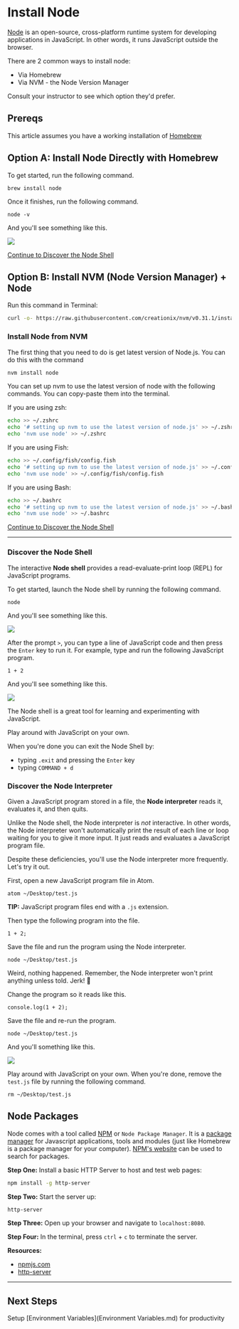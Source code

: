# Install Node

[Node](https://nodejs.org/) is an open-source, cross-platform runtime system for developing applications in JavaScript. In other words, it runs JavaScript outside the browser.

There are 2 common ways to install node:

- Via Homebrew
- Via NVM - the Node Version Manager

Consult your instructor to see which option they'd prefer.

## Prereqs

This article assumes you have a working installation of [Homebrew](Homebrew.md)

## Option A: Install Node Directly with Homebrew

To get started, run the following command.

```
brew install node
```

Once it finishes, run the following command.

```
node -v
```

And you'll see something like this.

![](https://i.imgur.com/s6yEpP9.png)

[Continue to Discover the Node Shell](#discover-the-node-shell)

## Option B: Install NVM (Node Version Manager) + Node

Run this command in Terminal:

```bash
curl -o- https://raw.githubusercontent.com/creationix/nvm/v0.31.1/install.sh | bash
```

### Install Node from NVM

The first thing that you need to do is get latest version of Node.js. You can do this with the command

```bash
nvm install node
```

You can set up nvm to use the latest version of node with the following commands. You can copy-paste them into the terminal.

If you are using zsh:

```bash
echo >> ~/.zshrc
echo '# setting up nvm to use the latest version of node.js' >> ~/.zshrc
echo 'nvm use node' >> ~/.zshrc
```

If you are using Fish:

```bash
echo >> ~/.config/fish/config.fish
echo '# setting up nvm to use the latest version of node.js' >> ~/.config/fish/config.fish
echo 'nvm use node' >> ~/.config/fish/config.fish
```

If you are using Bash:

```bash
echo >> ~/.bashrc
echo '# setting up nvm to use the latest version of node.js' >> ~/.bashrc
echo 'nvm use node' >> ~/.bashrc
```

[Continue to Discover the Node Shell](#discover-the-node-shell)

---

### Discover the Node Shell

The interactive **Node shell** provides a read-evaluate-print loop (REPL) for JavaScript programs.

To get started, launch the Node shell by running the following command.

```
node
```

And you'll see something like this.

![](https://i.imgur.com/tSVXigd.png)

After the prompt `>`, you can type a line of JavaScript code and then press the `Enter` key to run it. For example, type and run the following JavaScript program.

```
1 + 2
```

And you'll see something like this.

![](https://i.imgur.com/ZO8fIEw.png)

The Node shell is a great tool for learning and experimenting with JavaScript.

Play around with JavaScript on your own.

When you're done you can exit the Node Shell by:

- typing `.exit` and pressing the `Enter` key
- typing `COMMAND + d`

### Discover the Node Interpreter

Given a JavaScript program stored in a file, the **Node interpreter** reads it, evaluates it, and then quits.

Unlike the Node shell, the Node interpreter is _not_ interactive. In other words, the Node interpreter won't automatically print the result of each line or loop waiting for you to give it more input. It just reads and evaluates a JavaScript program file.

Despite these deficiencies, you'll use the Node interpreter more frequently. Let's try it out.

First, open a new JavaScript program file in Atom.

```
atom ~/Desktop/test.js
```

**TIP:** JavaScript program files end with a `.js` extension.

Then type the following program into the file.

```
1 + 2;
```

Save the file and run the program using the Node interpreter.

```
node ~/Desktop/test.js
```

Weird, nothing happened. Remember, the Node interpreter won't print anything unless told. Jerk! :triumph:

Change the program so it reads like this.

```
console.log(1 + 2);
```

Save the file and re-run the program.

```
node ~/Desktop/test.js
```

And you'll something like this.

![](https://i.imgur.com/13wlgTe.png)

Play around with JavaScript on your own. When you're done, remove the `test.js` file by running the following command.

```
rm ~/Desktop/test.js
```

## Node Packages

Node comes with a tool called [NPM](http://npmjs.com/) or `Node Package Manager`. It is a [package manager](https://en.wikipedia.org/wiki/Package_manager) for Javascript applications, tools and modules (just like Homebrew is a package manager for your computer). [NPM's website](http://npmjs.com/) can be used to search for packages.

**Step One:** Install a basic HTTP Server to host and test web pages:

```bash
npm install -g http-server
```

**Step Two:** Start the server up:

```bash
http-server
```

**Step Three:** Open up your browser and navigate to `localhost:8080`.

**Step Four:** In the terminal, press `ctrl` + `c` to terminate the server.

**Resources:**
- [npmjs.com](http://npmjs.com/)
- [http-server](https://www.npmjs.com/package/http-server)

---

## Next Steps

Setup [Environment Variables](Environment Variables.md) for productivity
